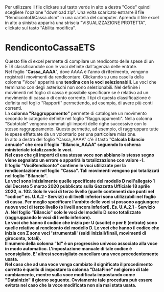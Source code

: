 Per utilizzare il file clickare sul tasto verde in alto a destra "Code" quindi scegliere l'opzione "download zip". Una volta scaricato estrarre il file "RendicontoDiCassa.xlsm" in una cartella del computer. Aprendo il file excel in alto a sinistra apparirà una striscia "VISUALIZZAZIONE PROTETTA", clickate sul tasto "Abilita modifica".<br/>
# RendicontoCassaETS
Questo file di excel permette di compilare un rendiconto delle spese di un ETS classificandole con le voci definite dall'agenzia delle entrate.<br/>
Nel foglio "<b>Cassa_AAAA</b>", dove AAAA è l'anno di riferimento, vengono registrati i movimenti da rendicontare.
  Clickando su una casella della colonna "Voce" apparirà una <b>tendina con le voci selezionabili</b>. Le voci che terminano con degli asterischi non sono selezionabili.
Nel definire i movimenti nel foglio di cassa è possibile specificare se è relativo ad un movimento di cassa o di conto corrente. I tipi di questa classificazione è definita nel foglio "Rapporti" permettendo, ad esempio, di avere più conti correnti.<br/>
La <b>colonna "Raggruppamento"</b> permette di catalogare un movimento secondo le categorie definite nel foglio "Raggruppamenti". Nella colonna "Subtotale" vengono sommati gli importi delle righe successive con lo stesso raggruppamento. Questo permette, ad esempio, di raggruppare tutte le spese effettuate da un volontario per una particolare missione.<br/>
In alto a destra del foglio "Cassa_AAAA" c'è il tasto "<b>Calcola bilancio annuale</a>" che crea il foglio "Bilancio_AAAA" seguendo lo schema ministeriale totalizzando le voci.<br/> Nel caso che gli importi di una stessa voce non abbiano lo stesso segno viene segnalato un errore e apparirà la totalizzazione con valore -1.<br/>
Il foglio "VociRendiconto" contiene le voci utilizzate per la rendicontazione nel foglio "Cassa". Tali movimenti vengono poi totalizzati nel foglio "Bilancio".<br/>
Le voci sono inizialmente quelle specificate del modello D nell'allegato 1 del Decreto 5 marzo 2020 pubblicato sulla Gazzetta Ufficiale 18 aprile 2020, n. 102.
Solo le voci di terzo livello (quelle contenenti due punti nel "codice" es. U.A.2 - Servizi) o di livelli inferiori sono utilizzabili nel foglio di cassa.
Per meglio specificare l'ambito delle voci si possono aggiungere nuove voci di terzo livello (o livelli ancora inferiori). Es. U.A.2.1 - Servizio A.
Nel foglio "Bilancio" solo le voci del modello D sono totalizzate (raggruppando le voci di livello inferiore).<br/>
Le voci che hanno il codice che inizia per U (uscite) e per E (entrate) sono quelle relative al rendiconto del modello D. Le voci che hanno il codice che inizia con Z sono voci 'strumentali' (saldi iniziali/finali, movimenti di giroconto, totali).<br/>
Il numero della colonna "Id" è un progressivo univoco associato alla voce in modo automatico. L'impostazione manuale di tale codice è sconsigliato.
E' altresì sconsigliato cancellare una voce precedentemente usata.<br/>
Nel caso che ad una voce venga cambiato il significato il procedimento corretto è quello di impostare la colonna "DataFine" nel giorno di tale cambiamento, mentre sulla voce modificata impostando come "DataInizio" il giorno seguente.
Ovviamente tale procedura può essere evitata nel caso che la voce modificata non sia mai stata usata.


